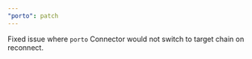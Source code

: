 ```yaml
---
"porto": patch
---
```


Fixed issue where `porto` Connector would not switch to target chain on reconnect.
